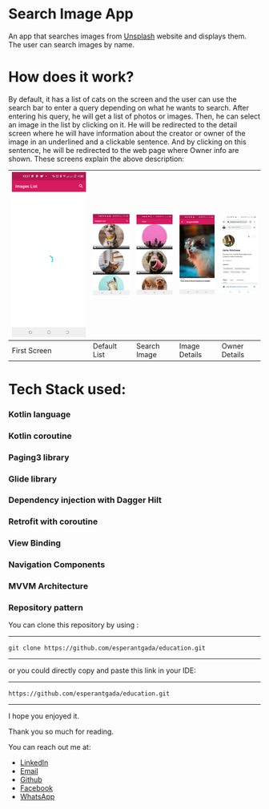 Search Image App
===============

An app that searches images from [Unsplash](https://unsplash.com/) website and displays them.
The user can search images by name.


How does it work?
================
By default, it has a list of cats on the screen and the user can use the search bar to enter a query
depending on what he wants to search. After entering his query, he will get a list of photos or images.
Then, he can select an image in the list by clicking on it. He will be redirected to the detail screen
where he will have information about the creator or owner of the image in an underlined and a clickable sentence. And
by clicking on this sentence, he will be redirected to the web page where Owner info are shown.
These screens explain the above description:

![ma](captures/s1.jpg) | <img src="captures/s2.jpg" width="150" /> | <img src="captures/s3.jpg" width="150" /> | <img src="captures/s4.jpg" width="150" /> | <img src="captures/s5.jpg" width="150" />
------------|--------------|--------------|---------------|---------------
First Screen| Default List | Search Image | Image Details | Owner Details 

Tech Stack used:
===============
### Kotlin language
### Kotlin coroutine
### Paging3 library 
### Glide library
### Dependency injection with Dagger Hilt
### Retrofit with coroutine
### View Binding
### Navigation Components
### MVVM Architecture
### Repository pattern

You can clone this repository by using :
***
    git clone https://github.com/esperantgada/education.git
***

or you could directly copy and paste this link in your IDE:
***
    https://github.com/esperantgada/education.git
***

I hope you enjoyed it.

Thank you so much for reading.

You can reach out me at:
* [LinkedIn](https://www.linkedin.com/in/esp%C3%A9rant-gada-b88469208/)
* [Email](mailto:esperantgada@gmail.com)
* [Github](https://github.com/esperantgada)
* [Facebook](https://web.facebook.com/gada.esperant/)
* [WhatsApp](https://wa.me/0022997756877)





